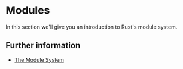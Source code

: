 # Modules

In this section we'll give you an introduction to Rust's module system.

## Further information

- [The Module System](https://rust-book.cs.brown.edu/book/ch07-00-managing-growing-projects-with-packages-crates-and-modules.html)
